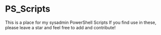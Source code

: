 # PS_Scripts
This is a place for my sysadmin PowerShell Scripts
If you find use in these, please leave a star and feel free to add and contribute!
